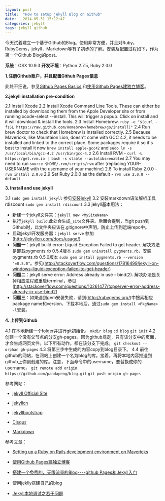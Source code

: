 ```yaml
---
layout: post
title:  "How to setup jekyll Blog on Github"
date:   2014-05-31 15:12:47
categories: jekyll
tags: jekyll github
---
```


今天试着建立一个基于Github的Blog。使用非常方便，并且对Ruby，RubyGems，jekyll，Markdown等有了初步的了解。安装及配置过程如下，作为第一个Github Blog的post。

**系统**：OSX 10.9.3
**开发环境**：Python 2.7.5, Ruby 2.0.0

**1.注册Github账户，并且配置Github Pages信息**

此处不细说，参见[Github Pages Basics](https://help.github.com/categories/20/articles),和[使用Github Pages建独立博客](http://beiyuu.com/github-pages/)。

**2.jekyll installation pre-condition**

2.1 Install Xcode
2.2 Install Xcode Command Line Tools. These can either be installed by downloading them from the Apple Developer site or from running xcode-select --install. This will trigger a popup. Click on install and it will download & install the tools.
2.3 Install Homebrew. ```ruby -e "$(curl -fsSL https://raw.github.com/Homebrew/homebrew/go/install)"```
2.4 Run brew doctor to check that Homebrew is installed correctly.
2.5 Because Mavericks, like Mountaion Lion, doesn't come with GCC 4.2, it needs to be installed and linked
    to the correct place. Some packages require it so it's best to install it now ```brew install apple-gcc42``` and
    ```sudo ln -s /usr/local/bin/gcc-4.2 /usr/bin/gcc-4.2```
2.6 Install RVM - ```curl -L https://get.rvm.io | bash -s stable --autolibs=enabled```
2.7 You may need to run ```source $HOME/.rvm/scripts/rvm``` after (replacing YOUR-USERNAME with the username of your machine)
2.8 To install Ruby 2.0.0 - ```rvm install 2.0.0```
2.9 Set Ruby 2.0.0 as the default - ```rvm use 2.0.0 --default```

**3. Install and use jekyll**

3.1 ```sudo gem install jekyll``` 参见[安装jekyll](http://jekyllcn.com/docs/installation/)
3.2 安装markdown语法解析工具rdiscount ```sudo gem install rdiscount```
3.3 jekyll基本用法：

* 新建一个jekyll文件夹：```jekyll new <MySiteName>```
* 执行```jekyll build```.此处会生成```_site```文件夹。后面会提到，当git push到Github时，此文件夹应该在.gitignore中声明，防止上传到远端repo中。
* 启动jekyll开发服务器：```jekyll serve``` 参加(http://jekyllcn.com/docs/usage/)
* **问题一**：jekyll build error: Liquid Exception Failed to get header. 解决方法是卸载pygments.rb 0.5.4版本 ```sudo gem uninstall pygments.rb```，安装pygments.rb 0.5.0版本 ```sudo gem install pygments.rb --version "=0.5.0"```。参见(http://stackoverflow.com/questions/17816499/jekyll-on-windows-liquid-exception-failed-to-get-header)
* **问题二**：jekyll serve error: Address already in use - bind(2). 解决办法是关掉相应进程或重启terminal，参见(http://stackoverflow.com/questions/10261477/tcpserver-error-address-already-in-use-bind2)
* **问题三**：如果遇到gem安装失败，请到(http://rubygems.org/)中搜索相应package name和version，下载本地后，通过```sudo gem install <PkgName> -l```安装。

**4. 上传到Github**

4.1 在本地新建一个folder并进行git初始化。
    ```mkdir blog```
    ```cd blog```
    ```git init```
4.2 创建一个没有父节点的分支gh-pages。因为github规定，只有该分支中的页面，才会生成网页文件。以下所有动作，都在该分支下完成。
    ```git checkout --orphan gh-pages```
4.3 将第三步中生成的内容copy到blog目录下。
4.4 前往github的网站，在网站上创建一个名为blog的库。接着，再将本地内容推送到github上你刚创建的库。注意，下面命令中的username，要替换成你的username。
    ```git remote add origin https://github.com/pandapeng/blog.git```
    ```git push origin gh-pages```


参考网站：

* [jekyll Official Site](http://jekyllrb.com/)

* [jekyllcn](http://jekyllcn.com/)

* [jekyllbootstrap](http://jekyllbootstrap.com/)

* [Disqus](http://disqus.com/)

* [Markdown](http://daringfireball.net/projects/markdown/)

参考文章：

* [Setting up a Ruby on Rails development environment on Mavericks](http://dean.io/setting-up-a-ruby-on-rails-development-environment-on-mavericks/)

* [使用Github Pages建独立博客](http://beiyuu.com/github-pages/)

* [搭建一个免费的，无限流量的Blog----github Pages和Jekyll入门](http://www.ruanyifeng.com/blog/2012/08/blogging_with_jekyll.html)

* [使用jeklly搭建自己的blog](http://jolestar.com/use-jekyll-as-blog/)

* [Jekyll本地调试之若干问题](http://chxt6896.github.io/blog/2012/02/13/blog-jekyll-native.html)
